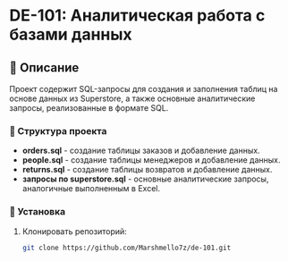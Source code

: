 # DE-101: Аналитическая работа с базами данных

## 📑 Описание
Проект содержит SQL-запросы для создания и заполнения таблиц на основе данных из Superstore, а также основные аналитические запросы, реализованные в формате SQL.

### 📂 Структура проекта
- **orders.sql** - создание таблицы заказов и добавление данных.
- **people.sql** - создание таблицы менеджеров и добавление данных.
- **returns.sql** - создание таблицы возвратов и добавление данных.
- **запросы по superstore.sql** - основные аналитические запросы, аналогичные выполненным в Excel.

### 🚀 Установка
1. Клонировать репозиторий:
   ```bash
   git clone https://github.com/Marshmello7z/de-101.git
